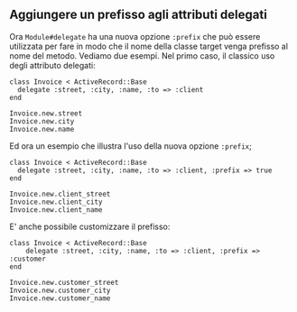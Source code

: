 ## Aggiungere un prefisso agli attributi delegati

Ora `Module#delegate` ha una nuova opzione `:prefix` che può essere utilizzata per fare in modo che il nome della classe target venga prefisso al nome del metodo.
Vediamo due esempi. Nel primo caso, il classico uso degli attributo delegati:

	class Invoice < ActiveRecord::Base
	  delegate :street, :city, :name, :to => :client
	end

	Invoice.new.street
	Invoice.new.city
	Invoice.new.name

Ed ora un esempio che illustra l'uso della nuova opzione `:prefix`;

	class Invoice < ActiveRecord::Base
	  delegate :street, :city, :name, :to => :client, :prefix => true
	end

	Invoice.new.client_street
	Invoice.new.client_city
	Invoice.new.client_name

E' anche possibile customizzare il prefisso:

	class Invoice < ActiveRecord::Base
		delegate :street, :city, :name, :to => :client, :prefix => :customer
	end

	Invoice.new.customer_street
	Invoice.new.customer_city
	Invoice.new.customer_name
